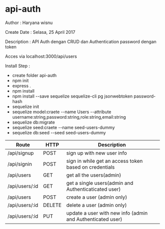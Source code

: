 # api-auth

Author : Haryana wisnu

Create Date : Selasa, 25 April 2017

Description : API Auth dengan CRUD dan Authentication password dengan token

Acces via localhost:3000/api/users

Install Step :
- create folder api-auth
- npm init
- express .
- npm install
- npm install --save sequelize sequelize-cli pg jsonwebtoken password-hash
- sequelize init
- sequelize model:craete --name Users --attribute username:string,password:string,role:string,email:string
- sequelize db:migrate
- sequelize seed:craete --name seed-users-dummy
- sequelize db:seed --seed seed-users-dummy


| Route | HTTP |Description|
| ------ | ------ |------ |
|/api/signup       |   POST   |      sign up with new user info|
|/api/signin       |   POST   |      sign in while get an access token based on credentials|
|/api/users       |   GET   |      get all the users(admin)|
|/api/users/:id   |   GET      |   get a single users(admin and Authenticaticated user)|
|/api/users       |   POST     |   create a user (admin only)|
|/api/users/:id   |   DELETE    |  delete a user (admin only)|
|/api/users/:id   |   PUT        | update a user with new info (admin and Authenticated user)|
